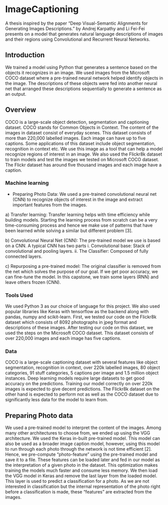 # ImageCaptioning 

A thesis inspired by the paper “Deep Visual-Semantic Alignments for Generating Images Descriptions.” by Andrej Karpathy and Li Fei-Fei presents on a model that generates natural language descriptions of images and their regions using Convolutional and Recurrent Neural Networks.

## Introduction

We trained a model using Python that generates a sentence based on the objects it recognizes in an image. We used images from the Microsoft COCO dataset where a pre-trained neural network helped identify objects in the image. The descriptions of these objects were fed into another neural net that arranged these descriptions sequentially to generate a sentence as an output. 

## Overview 

COCO is a large-scale object detection, segmentation and captioning dataset.  COCO stands for Common Objects in Context. The content of the images in dataset consist of everyday scenes. This dataset consists of more than 220,000 labelled images. Each image can have up to five captions. Some applications of this dataset include object segmentation, recognition in context etc. We use this image as a tool that can help a model recognize regions of interest in an image. We also used the Flickr8k dataset to train models and test the images we tested on Microsoft COCO dataset. The Flickr dataset has around five thousand images and each image have a caption.  

### Machine learning

-	Preparing Photo Data: 
We used a pre-trained convolutional neural net (CNN) to recognize objects of interest in the image and extract important features from the images. 

a)	Transfer learning:
Transfer learning helps with time efficiency while building models. Starting the learning process from scratch can be a very time-consuming process and hence we make use of patterns that have been learned while solving a similar but different problem [3]. 
  
b)	Convolutional Neural Net (CNN): 
The pre-trained model we use is based on a CNN. A typical CNN has two parts
i.	Convolutional base: Stack of convolutional and pooling layers.
ii.	The Classifier: Composed of fully connected layers. 

c)	Repurposing a pre-trained model:
The original classifier is removed from the net which solves the purpose of our goal. If we get poor accuracy, we can fine-tune the model. In this capstone, we train some layers (RNN) and leave others frozen (CNN). 

### Tools Used

We used Python 3 as our choice of language for this project. We also used popular libraries like Keras with tensorflow as the backend along with pandas, numpy and scikit-learn. First, we tested our code on the Flickr8k dataset which consists of 8092 photographs in jpeg format and descriptions of these images. After testing our code on this dataset, we used the steps on the Microsoft COCO dataset. This dataset consists of over 220,000 images and each image has five captions.

### Data

COCO is a large-scale captioning dataset with several features like object segmentation, recognition in context, over 220k labelled images, 80 object categories, 91 stuff categories, 5 captions per image and 1.5 million object instances. Deep learning models require large datasets to get good accuracy on the predictions. Training our model correctly on over 220k images is expected to give decent predictions. The Flickr8k dataset on the other hand is expected to perform not as well as the COCO dataset due to significantly less data for the model to learn from. 

## Preparing Photo data

We used a pre-trained model to interpret the content of the images. Among many other architectures to choose from, we ended up using the VGG architecture. We used the Keras in-built pre-trained model. This model can also be used as a broader image caption model, however, using this model to run through each photo through the network is not time efficient [2]. Hence, we pre-compute “photo-feature” using the pre-trained model and save it to a file. These features can be loaded later and fed in our model as the interpretation of a given photo in the dataset. This optimization makes training the models much faster and consume less memory. 
We then load the VGG model in Keras and remove the last layer from the loaded model. This layer is used to predict a classification for a photo. As we are not interested in classification but the internal representation of the photo right before a classification is made, these “features” are extracted from the images. 

